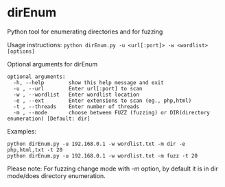 # dirEnum
Python tool for enumerating directories and for fuzzing

Usage instructions:
`python dirEnum.py -u <url[:port]> -w <wordlist> [options]`
  
Optional arguments for dirEnum

```
optional arguments:
  -h, --help        show this help message and exit
  -u , --url        Enter url[:port] to scan
  -w , --wordlist   Enter wordlist location
  -e , --ext        Enter extensions to scan (eg., php,html)
  -t , --threads    Enter number of threads
  -m , --mode       choose between FUZZ (fuzzing) or DIR(directory enumeration) [Default: dir]
```

Examples:
```
python dirEnum.py -u 192.168.0.1 -w wordlist.txt -m dir -e php,html,txt -t 20
python dirEnum.py -u 192.168.0.1 -w wordlist.txt -m fuzz -t 20
```

Please note: For fuzzing change mode with -m option, by default it is in dir mode/does directory enumeration.

